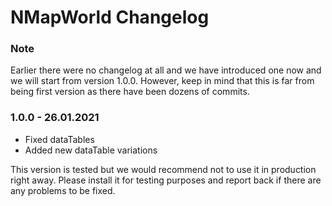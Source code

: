 # NMapWorld Changelog

### Note

Earlier there were no changelog at all and we have introduced one now and we will start from version 1.0.0. However, keep in mind that this is far from being first version as there have been dozens of commits.

### 1.0.0 - 26.01.2021

* Fixed dataTables
* Added new dataTable variations

This version is tested but we would recommend not to use it in production right away. Please install it for testing purposes and report back if there are any problems to be fixed.
